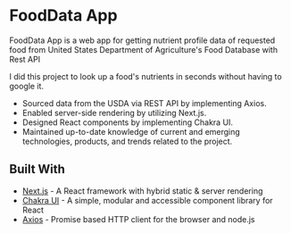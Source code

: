 <h1>FoodData App</h1>

<p>FoodData App is a web app for getting nutrient profile data of requested food from United States Department of Agriculture's Food Database with Rest API </p>
<p>I did this project to look up a food's nutrients in seconds without having to google it.</p>

<ul>
  <li>Sourced data from the USDA via REST API by implementing Axios.</li>
  <li>Enabled server-side rendering by utilizing Next.js.</li>
    <li>Designed React components by implementing Chakra UI.</li>
    <li>Maintained up-to-date knowledge of current and emerging technologies, products, and trends related to the project.</li>
</ul>

## Built With

- [Next.js](https://nextjs.org/) - A React framework with hybrid static & server rendering
- [Chakra UI](https://chakra-ui.com/) - A simple, modular and accessible component library for React
- [Axios](https://axios-http.com/) - Promise based HTTP client for the browser and node.js

